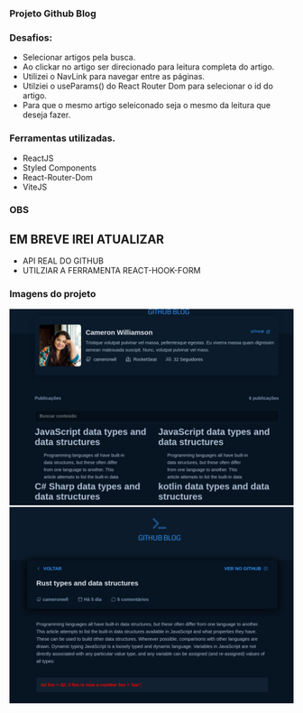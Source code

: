 ### Projeto Github Blog


### Desafios:

- Selecionar artigos pela busca.
- Ao clickar no artigo ser direcionado para leitura completa do artigo.
- Utilizei o NavLink para navegar entre as páginas.
- Utilziei o useParams() do React Router Dom para selecionar o id do artigo.
- Para que o mesmo artigo seleiconado seja o mesmo da leitura que deseja fazer.



### Ferramentas utilizadas.

- ReactJS
- Styled Components
- React-Router-Dom
- ViteJS


### OBS 

## EM BREVE IREI ATUALIZAR 

- API REAL DO GITHUB
- UTILZIAR A FERRAMENTA REACT-HOOK-FORM


### Imagens do projeto

<img src="./blog-project.png" alt="" />


<img src="./blog-02.png" alt="" />
